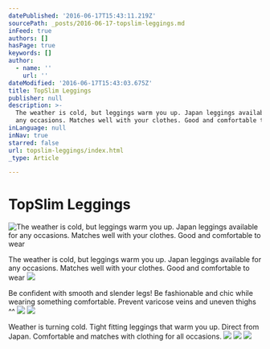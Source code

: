```yaml
---
datePublished: '2016-06-17T15:43:11.219Z'
sourcePath: _posts/2016-06-17-topslim-leggings.md
inFeed: true
authors: []
hasPage: true
keywords: []
author:
  - name: ''
    url: ''
dateModified: '2016-06-17T15:43:03.675Z'
title: TopSlim Leggings
publisher: null
description: >-
  The weather is cold, but leggings warm you up. Japan leggings available for
  any occasions. Matches well with your clothes. Good and comfortable to wear
inLanguage: null
inNav: true
starred: false
url: topslim-leggings/index.html
_type: Article

---
```

# TopSlim Leggings
![The weather is cold, but leggings warm you up. Japan leggings available for any occasions. Matches well with your clothes. Good and comfortable to wear](https://imgflo.herokuapp.com/graph/vahj1ThiexotieMo/7ba25287fe11b655fc12cc24bfd47f85/croprotate.png?cropheight=1168&cropwidth=1029&degrees=0&input=https%3A%2F%2Fthe-grid-user-content.s3-us-west-2.amazonaws.com%2F6b2c8113-e978-4aa3-ae42-2c58960c6e29.png&x=0&y=0)

The weather is cold, but leggings warm you up. Japan leggings available for any occasions. Matches well with your clothes. Good and comfortable to wear
![](https://the-grid-user-content.s3-us-west-2.amazonaws.com/5d4c88ad-73cb-45c2-b725-021b2e6939a7.png)

Be confident with smooth and slender legs! Be fashionable and chic while wearing something comfortable. Prevent varicose veins and uneven thighs ^^
![](https://the-grid-user-content.s3-us-west-2.amazonaws.com/a51feefd-82ca-4df2-a903-b44e06fbca89.png)
![](https://the-grid-user-content.s3-us-west-2.amazonaws.com/5b4181e4-92a2-46f4-a814-e35601996bf8.png)

Weather is turning cold. Tight fitting leggings that warm you up. Direct from Japan. Comfortable and matches with clothing for all occasions.
![](https://the-grid-user-content.s3-us-west-2.amazonaws.com/790d06e0-0d9a-48f1-9578-1857c34dfd49.png)
![](https://the-grid-user-content.s3-us-west-2.amazonaws.com/c554ca9c-ce91-4e68-b223-957c792a450d.png)
![](https://the-grid-user-content.s3-us-west-2.amazonaws.com/503fdb82-fe12-4a5c-978a-e030c9164c2a.png)